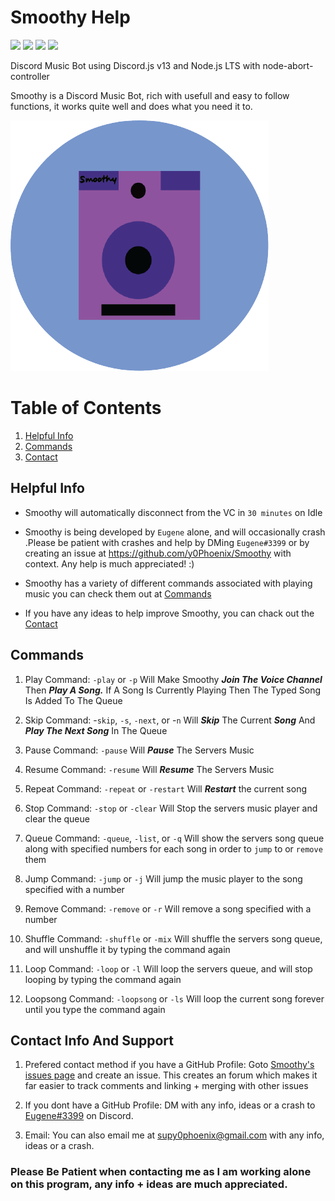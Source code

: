 # Smoothy Help

![ ](https://img.shields.io/github/repo-size/y0Phoenix/Smoothy)
![ ](https://img.shields.io/github/issues/y0Phoenix/Smoothy)
![ ](https://img.shields.io/github/stars/y0Phoenix/Smoothy)
![ ](https://img.shields.io/github/license/y0Phoenix/Smoothy)

Discord Music Bot using Discord.js v13 and Node.js LTS with node-abort-controller

Smoothy is a Discord Music Bot, rich with usefull and easy to follow functions, it works quite well and does what you need it to.

![alt text](https://github.com/y0Phoenix/Smoothy/blob/main/Smoothy%20Logo.png?raw=true)

# Table of Contents
1. [Helpful Info](#helpfulinfo)
2. [Commands](#commands)
3. [Contact](#contact)

## Helpful Info <a name="helpfulinfo"></a>
* Smoothy will automatically disconnect from the VC in `30 minutes` on Idle

* Smoothy is being developed by `Eugene` alone, and will occasionally crash .Please be patient with crashes and help by DMing `Eugene#3399` or by creating an issue at https://github.com/y0Phoenix/Smoothy with context. Any help is much appreciated! :)

* Smoothy has a variety of different commands associated with playing music you can check them out at [Commands](#commands)

* If you have any ideas to help improve Smoothy, you can chack out the [Contact](#contact) 


## Commands <a name="commands"></a>
1. Play Command: `-play` or `-p` Will Make Smoothy ***Join The Voice Channel*** Then ***Play A Song.*** If A Song Is Currently Playing Then The Typed Song Is Added To The Queue

2. Skip Command: -`skip`, `-s`, `-next`, or -`n` Will ***Skip*** The Current ***Song*** And ***Play The Next Song*** In The Queue

3. Pause Command: `-pause` Will ***Pause*** The Servers Music

4. Resume Command: `-resume` Will ***Resume*** The Servers Music

5. Repeat Command: `-repeat` or `-restart` Will ***Restart*** the current song 

6. Stop Command: `-stop` or `-clear` Will Stop the servers music player and clear the queue

7. Queue Command: `-queue`, `-list`, or `-q` Will show the servers song queue along with specified numbers for each song in order to `jump` to or `remove` them

8. Jump Command: `-jump` or `-j` Will jump the music player to the song specified with a number

9. Remove Command: `-remove` or `-r` Will remove a song specified with a number

10. Shuffle Command: `-shuffle` or `-mix` Will shuffle the servers song queue, and will unshuffle it by typing the command again

11. Loop Command: `-loop` or `-l` Will loop the servers queue, and will stop looping by typing the command again

12. Loopsong Command: `-loopsong` or `-ls` Will loop the current song forever until you type the command again

## Contact Info And Support <a name="contact"></a>
1. Prefered contact method if you have a GitHub Profile: Goto [Smoothy's issues page](https://github.com/y0Phoenix/Smoothy/issues) and create an issue. This creates an forum which makes it far easier to track comments and linking + merging with other issues  

2. If you dont have a GitHub Profile: DM with any info, ideas or a crash to [Eugene#3399](https://discordapp.com/users/3399) on Discord.

3. Email: You can also email me at supy0phoenix@gmail.com with any info, ideas or a crash. 

### Please Be Patient when contacting me as I am working alone on this program, any info + ideas are much appreciated.

